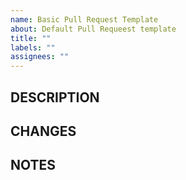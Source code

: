```yaml
---
name: Basic Pull Request Template
about: Default Pull Requeest template
title: ""
labels: ""
assignees: ""
---
```


## DESCRIPTION

## CHANGES

## NOTES
